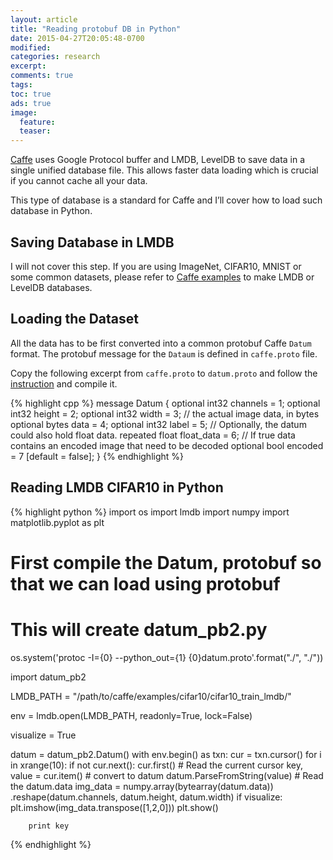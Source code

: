 ```yaml
---
layout: article
title: "Reading protobuf DB in Python"
date: 2015-04-27T20:05:48-0700
modified:
categories: research
excerpt:
comments: true
tags:
toc: true
ads: true
image:
  feature:
  teaser:
---
```


[Caffe](http://github.com/BVLC/caffe) uses Google Protocol buffer and LMDB,
LevelDB to save data in a single unified database file. This allows faster data
loading which is crucial if you cannot cache all your data.

This type of database is a standard for Caffe and I’ll cover how to load such
database in Python.

## Saving Database in LMDB

I will not cover this step. If you are using ImageNet, CIFAR10, MNIST or some
common datasets, please refer to [Caffe examples](http://caffe.berkeleyvision.org/gathered/examples/cifar10.html#prepare-the-dataset)
to make LMDB or LevelDB databases.

## Loading the Dataset

All the data has to be first converted into a common protobuf Caffe `Datum`
format. The protobuf message for the `Dataum` is defined in `caffe.proto` file.

Copy the following excerpt from `caffe.proto` to `datum.proto` and follow the
[instruction](https://developers.google.com/protocol-buffers/docs/pythontutorial)
and compile it.

{% highlight cpp %}
message Datum {
  optional int32 channels = 1;
  optional int32 height = 2;
  optional int32 width = 3;
  // the actual image data, in bytes
  optional bytes data = 4;
  optional int32 label = 5;
  // Optionally, the datum could also hold float data.
  repeated float float_data = 6;
  // If true data contains an encoded image that need to be decoded
  optional bool encoded = 7 [default = false];
}
{% endhighlight %}

## Reading LMDB CIFAR10 in Python

{% highlight python %}
import os
import lmdb
import numpy
import matplotlib.pyplot as plt

# First compile the Datum, protobuf so that we can load using protobuf
# This will create datum_pb2.py
os.system('protoc -I={0} --python_out={1} {0}datum.proto'.format("./", "./"))

import datum_pb2

LMDB_PATH = "/path/to/caffe/examples/cifar10/cifar10_train_lmdb/"

env = lmdb.open(LMDB_PATH, readonly=True, lock=False)

visualize = True

datum = datum_pb2.Datum()
with env.begin() as txn:
    cur = txn.cursor()
    for i in xrange(10):
        if not cur.next():
            cur.first()
        # Read the current cursor
        key, value = cur.item()
        # convert to datum
        datum.ParseFromString(value)
        # Read the datum.data
        img_data = numpy.array(bytearray(datum.data))\
            .reshape(datum.channels, datum.height, datum.width)
        if visualize:
            plt.imshow(img_data.transpose([1,2,0]))
            plt.show()

        print key
{% endhighlight %}

